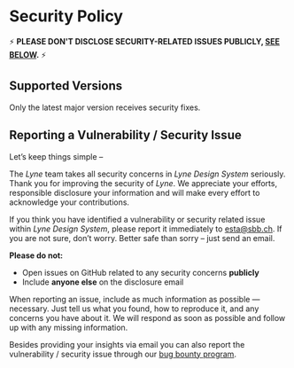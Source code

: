# Security Policy

⚡ **PLEASE DON'T DISCLOSE SECURITY-RELATED ISSUES PUBLICLY, [SEE BELOW](#reporting-a-vulnerability--security-issue).** ⚡

## Supported Versions

Only the latest major version receives security fixes.

## Reporting a Vulnerability / Security Issue

Let’s keep things simple –

The _Lyne_ team takes all security concerns in _Lyne Design System_ seriously. Thank you for improving the security of _Lyne_. We appreciate your efforts, responsible disclosure your information and will make every effort to acknowledge your contributions.

If you think you have identified a vulnerability or security related issue within _Lyne Design System_, please report it immediately to esta@sbb.ch. If you are not sure, don’t worry. Better safe than sorry – just send an email.

**Please do not:**

- Open issues on GitHub related to any security concerns **publicly**
- Include **anyone else** on the disclosure email

When reporting an issue, include as much information as possible — necessary. Just tell us what you found, how to reproduce it, and any concerns you have about it. We will respond as soon as possible and follow up with any missing information.

Besides providing your insights via email you can also report the vulnerability / security issue through our [bug bounty program](https://hackerone.com/sbb-cff-ffs).
